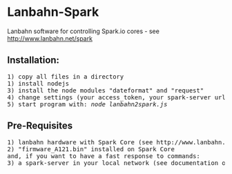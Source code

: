 Lanbahn-Spark
=============

Lanbahn software for controlling Spark.io cores - see http://www.lanbahn.net/spark 

<h2>Installation:</h2>
<pre>
1) copy all files in a directory
1) install nodejs 
3) install the node modules "dateformat" and "request" 
4) change settings (your access_token, your spark-server url) in sparkconfig.js
5) start program with: <i>node lanbahn2spark.js</i>
</pre>

<h2>Pre-Requisites</h2>
<pre>
1) lanbahn hardware with Spark Core (see http://www.lanbahn.net/spark )
2) "firmware_A121.bin" installed on Spark Core
and, if you want to have a fast response to commands: 
3) a spark-server in your local network (see documentation on http://docs.spark.io/ )
</pre>


